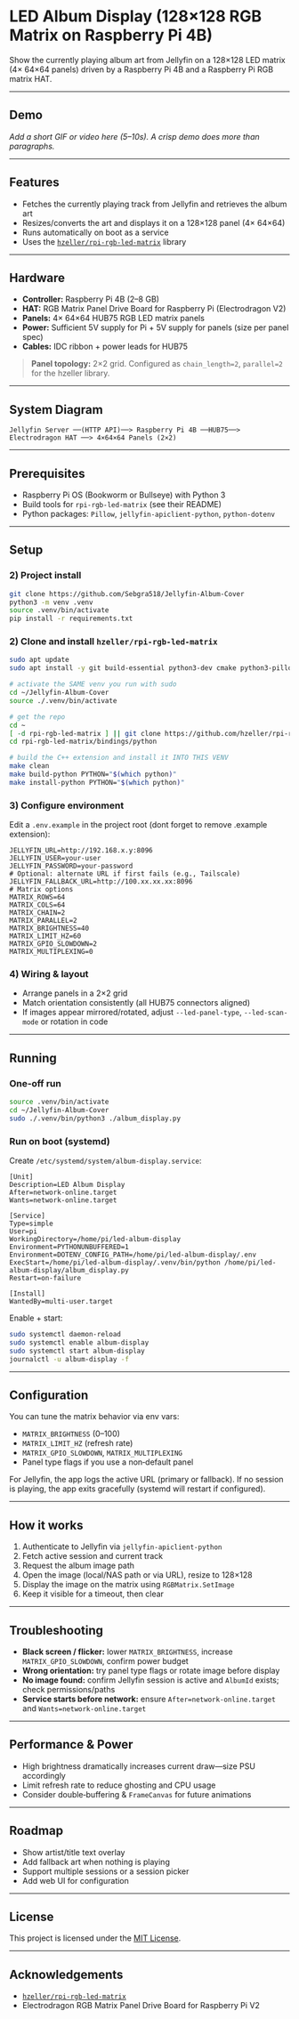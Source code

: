 # LED Album Display (128×128 RGB Matrix on Raspberry Pi 4B)

Show the currently playing album art from Jellyfin on a 128×128 LED matrix (4× 64×64 panels) driven by a Raspberry Pi 4B and a Raspberry Pi RGB matrix HAT.

---

## Demo

*Add a short GIF or video here (5–10s). A crisp demo does more than paragraphs.*

---

## Features

* Fetches the currently playing track from Jellyfin and retrieves the album art
* Resizes/converts the art and displays it on a 128×128 panel (4× 64×64)
* Runs automatically on boot as a service
* Uses the [`hzeller/rpi-rgb-led-matrix`](https://github.com/hzeller/rpi-rgb-led-matrix) library

---

## Hardware

* **Controller:** Raspberry Pi 4B (2–8 GB)
* **HAT:** RGB Matrix Panel Drive Board for Raspberry Pi (Electrodragon V2)
* **Panels:** 4× 64×64 HUB75 RGB LED matrix panels
* **Power:** Sufficient 5V supply for Pi + 5V supply for panels (size per panel spec)
* **Cables:** IDC ribbon + power leads for HUB75

> **Panel topology:** 2×2 grid. Configured as `chain_length=2`, `parallel=2` for the hzeller library.

---

## System Diagram

```
Jellyfin Server ──(HTTP API)──> Raspberry Pi 4B ──HUB75──> Electrodragon HAT ──> 4×64×64 Panels (2×2)
```

---

## Prerequisites

* Raspberry Pi OS (Bookworm or Bullseye) with Python 3
* Build tools for `rpi-rgb-led-matrix` (see their README)
* Python packages: `Pillow`, `jellyfin-apiclient-python`, `python-dotenv`

---

## Setup

### 2) Project install

```bash
git clone https://github.com/Sebgra518/Jellyfin-Album-Cover
python3 -m venv .venv
source .venv/bin/activate
pip install -r requirements.txt
```
### 2) Clone and install `hzeller/rpi-rgb-led-matrix`
```bash
sudo apt update
sudo apt install -y git build-essential python3-dev cmake python3-pillow

# activate the SAME venv you run with sudo
cd ~/Jellyfin-Album-Cover
source ./.venv/bin/activate

# get the repo
cd ~
[ -d rpi-rgb-led-matrix ] || git clone https://github.com/hzeller/rpi-rgb-led-matrix.git
cd rpi-rgb-led-matrix/bindings/python

# build the C++ extension and install it INTO THIS VENV
make clean
make build-python PYTHON="$(which python)"
make install-python PYTHON="$(which python)"
```

### 3) Configure environment

Edit a `.env.example` in the project root (dont forget to remove .example extension):

```
JELLYFIN_URL=http://192.168.x.y:8096
JELLYFIN_USER=your-user
JELLYFIN_PASSWORD=your-password
# Optional: alternate URL if first fails (e.g., Tailscale)
JELLYFIN_FALLBACK_URL=http://100.xx.xx.xx:8096
# Matrix options
MATRIX_ROWS=64
MATRIX_COLS=64
MATRIX_CHAIN=2
MATRIX_PARALLEL=2
MATRIX_BRIGHTNESS=40
MATRIX_LIMIT_HZ=60
MATRIX_GPIO_SLOWDOWN=2
MATRIX_MULTIPLEXING=0
```

### 4) Wiring & layout

* Arrange panels in a 2×2 grid
* Match orientation consistently (all HUB75 connectors aligned)
* If images appear mirrored/rotated, adjust `--led-panel-type`, `--led-scan-mode` or rotation in code

---

## Running

### One‑off run

```bash
source .venv/bin/activate
cd ~/Jellyfin-Album-Cover
sudo ./.venv/bin/python3 ./album_display.py
```

### Run on boot (systemd)

Create `/etc/systemd/system/album-display.service`:

```
[Unit]
Description=LED Album Display
After=network-online.target
Wants=network-online.target

[Service]
Type=simple
User=pi
WorkingDirectory=/home/pi/led-album-display
Environment=PYTHONUNBUFFERED=1
Environment=DOTENV_CONFIG_PATH=/home/pi/led-album-display/.env
ExecStart=/home/pi/led-album-display/.venv/bin/python /home/pi/led-album-display/album_display.py
Restart=on-failure

[Install]
WantedBy=multi-user.target
```

Enable + start:

```bash
sudo systemctl daemon-reload
sudo systemctl enable album-display
sudo systemctl start album-display
journalctl -u album-display -f
```

---

## Configuration

You can tune the matrix behavior via env vars:

* `MATRIX_BRIGHTNESS` (0–100)
* `MATRIX_LIMIT_HZ` (refresh rate)
* `MATRIX_GPIO_SLOWDOWN`, `MATRIX_MULTIPLEXING`
* Panel type flags if you use a non‑default panel

For Jellyfin, the app logs the active URL (primary or fallback). If no session is playing, the app exits gracefully (systemd will restart if configured).

---

## How it works

1. Authenticate to Jellyfin via `jellyfin-apiclient-python`
2. Fetch active session and current track
3. Request the album image path
4. Open the image (local/NAS path or via URL), resize to 128×128
5. Display the image on the matrix using `RGBMatrix.SetImage`
6. Keep it visible for a timeout, then clear

---

## Troubleshooting

* **Black screen / flicker:** lower `MATRIX_BRIGHTNESS`, increase `MATRIX_GPIO_SLOWDOWN`, confirm power budget
* **Wrong orientation:** try panel type flags or rotate image before display
* **No image found:** confirm Jellyfin session is active and `AlbumId` exists; check permissions/paths
* **Service starts before network:** ensure `After=network-online.target` and `Wants=network-online.target`

---

## Performance & Power

* High brightness dramatically increases current draw—size PSU accordingly
* Limit refresh rate to reduce ghosting and CPU usage
* Consider double‑buffering & `FrameCanvas` for future animations

---

## Roadmap

* Show artist/title text overlay
* Add fallback art when nothing is playing
* Support multiple sessions or a session picker
* Add web UI for configuration

---

## License
This project is licensed under the [MIT License](./LICENSE).

---

## Acknowledgements

* [`hzeller/rpi-rgb-led-matrix`](https://github.com/hzeller/rpi-rgb-led-matrix)
* Electrodragon RGB Matrix Panel Drive Board for Raspberry Pi V2
